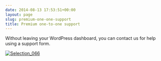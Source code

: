 ```yaml
---
date: 2014-08-13 17:53:51+00:00
layout: page
slug: premium-one-one-support
title: Premium one-to-one support
---
```


Without leaving your WordPress dashboard, you can contact us for help using a support form.

[![Selection_066](http://docs.rtcamp.com/wp-content/uploads/2014/08/Selection_066.png)](http://docs.rtcamp.com/wp-content/uploads/2014/08/Selection_066.png)


